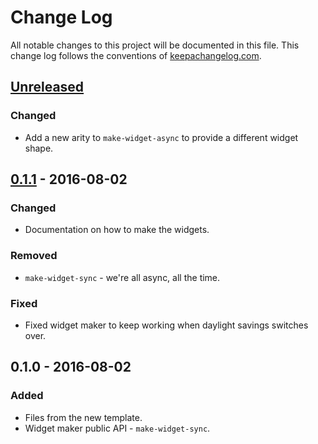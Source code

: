 # Change Log
All notable changes to this project will be documented in this file. This change log follows the conventions of [keepachangelog.com](http://keepachangelog.com/).

## [Unreleased]
### Changed
- Add a new arity to `make-widget-async` to provide a different widget shape.

## [0.1.1] - 2016-08-02
### Changed
- Documentation on how to make the widgets.

### Removed
- `make-widget-sync` - we're all async, all the time.

### Fixed
- Fixed widget maker to keep working when daylight savings switches over.

## 0.1.0 - 2016-08-02
### Added
- Files from the new template.
- Widget maker public API - `make-widget-sync`.

[Unreleased]: https://github.com/your-name/tiy-homework-create-new-clojure-project/compare/0.1.1...HEAD
[0.1.1]: https://github.com/your-name/tiy-homework-create-new-clojure-project/compare/0.1.0...0.1.1
